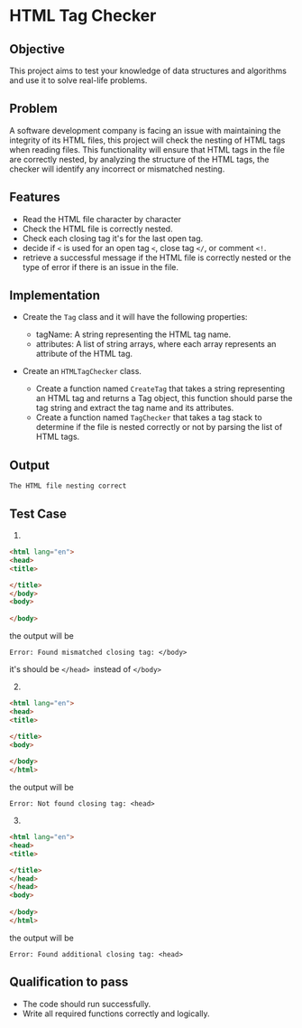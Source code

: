 # HTML Tag Checker


## Objective

This project aims to test your knowledge of data structures and algorithms and use it to solve real-life problems.

 
## Problem

A software development company is facing an issue with maintaining the integrity of its HTML files, this project will check the nesting of HTML tags when reading files.
This functionality will ensure that HTML tags in the file are correctly nested, by analyzing the structure of the HTML tags, the checker will identify any incorrect or mismatched nesting.


## Features
* Read the HTML file character by character
* Check the HTML file is correctly nested.
* Check each closing tag it's for the last open tag.
* decide if `<` is used for an open tag `<`, close tag `</`, or comment `<!`.
* retrieve a successful message if the HTML file is correctly nested or the type of error if there is an issue in the file.
  
## Implementation

* Create the `Tag` class and it will have the following properties:
  * tagName: A string representing the HTML tag name.
  * attributes: A list of string arrays, where each array represents an attribute of the HTML tag.

* Create an `HTMLTagChecker` class.
   * Create a function named `CreateTag` that takes a string representing an HTML tag and returns a Tag object, this function should parse the tag string and extract the tag name and its attributes.
   * Create a function named `TagChecker` that takes a tag stack to determine if the file is nested correctly or not by parsing the list of HTML tags.



## Output
```
The HTML file nesting correct
```

## Test Case
1.
```HTML
<html lang="en">
<head>
<title>

</title>
</body>
<body>
      
</body>

```

the output will be 
```
Error: Found mismatched closing tag: </body>
```
it's should be `</head> `instead of `</body>`

2. 
```HTML
<html lang="en">
<head>
<title>

</title>
<body>
      
</body>
</html>
```

the output will be 

```
Error: Not found closing tag: <head>
```

3.
```HTML
<html lang="en">
<head>
<title>

</title>
</head>
</head>
<body>
      
</body>
</html>

```

the output will be 

```
Error: Found additional closing tag: <head>
```

## Qualification to pass

 * The code should run successfully.
 * Write all required functions correctly and logically.
